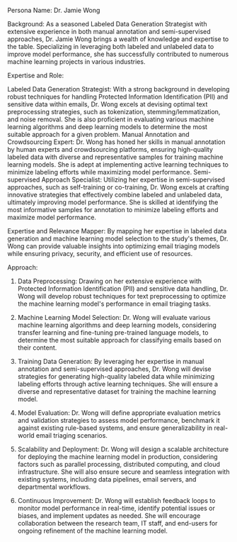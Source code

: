  Persona Name: Dr. Jamie Wong

Background: As a seasoned Labeled Data Generation Strategist with extensive experience in both manual annotation and semi-supervised approaches, Dr. Jamie Wong brings a wealth of knowledge and expertise to the table. Specializing in leveraging both labeled and unlabeled data to improve model performance, she has successfully contributed to numerous machine learning projects in various industries.

Expertise and Role:

Labeled Data Generation Strategist: With a strong background in developing robust techniques for handling Protected Information Identification (PII) and sensitive data within emails, Dr. Wong excels at devising optimal text preprocessing strategies, such as tokenization, stemming/lemmatization, and noise removal. She is also proficient in evaluating various machine learning algorithms and deep learning models to determine the most suitable approach for a given problem.
Manual Annotation and Crowdsourcing Expert: Dr. Wong has honed her skills in manual annotation by human experts and crowdsourcing platforms, ensuring high-quality labeled data with diverse and representative samples for training machine learning models. She is adept at implementing active learning techniques to minimize labeling efforts while maximizing model performance.
Semi-supervised Approach Specialist: Utilizing her expertise in semi-supervised approaches, such as self-training or co-training, Dr. Wong excels at crafting innovative strategies that effectively combine labeled and unlabeled data, ultimately improving model performance. She is skilled at identifying the most informative samples for annotation to minimize labeling efforts and maximize model performance.

Expertise and Relevance Mapper: By mapping her expertise in labeled data generation and machine learning model selection to the study's themes, Dr. Wong can provide valuable insights into optimizing email triaging models while ensuring privacy, security, and efficient use of resources.

Approach:

1. Data Preprocessing: Drawing on her extensive experience with Protected Information Identification (PII) and sensitive data handling, Dr. Wong will develop robust techniques for text preprocessing to optimize the machine learning model's performance in email triaging tasks.

2. Machine Learning Model Selection: Dr. Wong will evaluate various machine learning algorithms and deep learning models, considering transfer learning and fine-tuning pre-trained language models, to determine the most suitable approach for classifying emails based on their content.

3. Training Data Generation: By leveraging her expertise in manual annotation and semi-supervised approaches, Dr. Wong will devise strategies for generating high-quality labeled data while minimizing labeling efforts through active learning techniques. She will ensure a diverse and representative dataset for training the machine learning model.

4. Model Evaluation: Dr. Wong will define appropriate evaluation metrics and validation strategies to assess model performance, benchmark it against existing rule-based systems, and ensure generalizability in real-world email triaging scenarios.

5. Scalability and Deployment: Dr. Wong will design a scalable architecture for deploying the machine learning model in production, considering factors such as parallel processing, distributed computing, and cloud infrastructure. She will also ensure secure and seamless integration with existing systems, including data pipelines, email servers, and departmental workflows.

6. Continuous Improvement: Dr. Wong will establish feedback loops to monitor model performance in real-time, identify potential issues or biases, and implement updates as needed. She will encourage collaboration between the research team, IT staff, and end-users for ongoing refinement of the machine learning model.